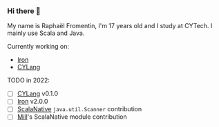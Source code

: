 ### Hi there 👋

My name is Raphaël Fromentin, I'm 17 years old and I study at CYTech.
I mainly use Scala and Java.

Currently working on:
- [Iron](https://github.com/Iltotore/Iron)
- [CYLang](https://github.com/Iltotore/cylang)


TODO in 2022:
- [ ] [CYLang](https://github.com/Iltotore/cylang) v0.1.0
- [ ] [Iron](https://github.com/Iltotore/iron) v2.0.0
- [ ] [ScalaNative](https://github.com/scala-native/scala-native) `java.util.Scanner` contribution
- [ ] [Mill](https://github.com/com-lihaoyi/mill)'s ScalaNative module contribution
